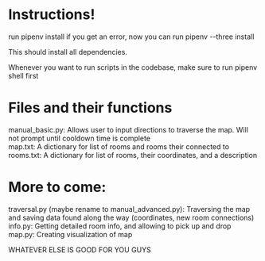 # Instructions!

run pipenv install
if you get an error, now you can run pipenv --three install

This should install all dependencies.

Whenever you want to run scripts in the codebase, make sure to run pipenv shell first

# Files and their functions
manual_basic.py: Allows user to input directions to traverse the map. Will not prompt until cooldown time is complete  
map.txt: A dictionary for list of rooms and rooms their connected to  
rooms.txt: A dictionary for list of rooms, their coordinates, and a description  


# More to come:
traversal.py (maybe rename to manual_advanced.py): Traversing the map and saving data found along the way (coordinates, new room connections)  
info.py: Getting detailed room info, and allowing to pick up and drop  
map.py: Creating visualization of map  
 
WHATEVER ELSE IS GOOD FOR YOU GUYS  
